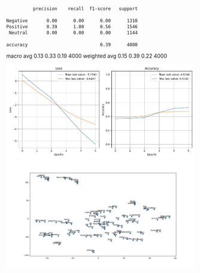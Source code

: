               precision    recall  f1-score   support

    Negative       0.00      0.00      0.00      1310
    Positive       0.39      1.00      0.56      1546
     Neutral       0.00      0.00      0.00      1144

    accuracy                           0.39      4000
   macro avg       0.13      0.33      0.19      4000
weighted avg       0.15      0.39      0.22      4000

![](../plots/plot_acc_20230726-2243.png)
![](../plots/tsne_20230726-2243.png)
